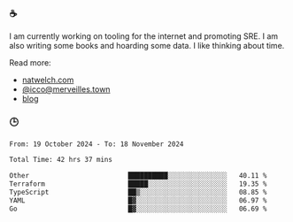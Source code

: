 ### ☕

I am currently working on tooling for the internet and promoting SRE. I am also writing some books and hoarding some data. I like thinking about time. 

Read more:

 - [natwelch.com](https://natwelch.com)
 - [@icco@merveilles.town](https://merveilles.town/@icco)
 - [blog](https://writing.natwelch.com)

### 🕒

<!--START_SECTION:waka-->

```txt
From: 19 October 2024 - To: 18 November 2024

Total Time: 42 hrs 37 mins

Other                         ██████████░░░░░░░░░░░░░░░   40.11 %
Terraform                     █████░░░░░░░░░░░░░░░░░░░░   19.35 %
TypeScript                    ██▒░░░░░░░░░░░░░░░░░░░░░░   08.85 %
YAML                          █▓░░░░░░░░░░░░░░░░░░░░░░░   06.97 %
Go                            █▓░░░░░░░░░░░░░░░░░░░░░░░   06.69 %
```

<!--END_SECTION:waka-->
